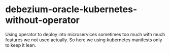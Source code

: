 # debezium-oracle-kubernetes-without-operator

Using operator to deploy into microservices sometimes too much with much features we not used actually. So here we using kubernetes manifests only to keep it lean.
